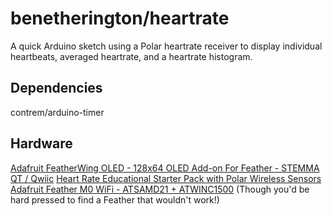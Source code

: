 # benetherington/heartrate
A quick Arduino sketch using a Polar heartrate receiver to display individual heartbeats, averaged heartrate, and a heartrate histogram.

## Dependencies
contrem/arduino-timer

## Hardware

[Adafruit FeatherWing OLED - 128x64 OLED Add-on For Feather - STEMMA QT / Qwiic](https://www.adafruit.com/product/4650)
[Heart Rate Educational Starter Pack with Polar Wireless Sensors](https://www.adafruit.com/product/1077)
[Adafruit Feather M0 WiFi - ATSAMD21 + ATWINC1500](https://www.adafruit.com/product/3010) (Though
you'd be hard pressed to find a Feather that wouldn't work!)
